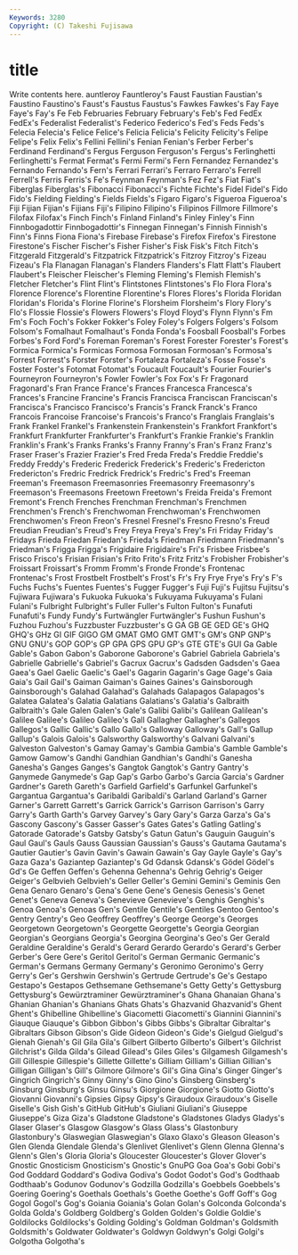 ```yaml
---
Keywords: 3280 
Copyright: (C) Takeshi Fujisawa
---
```


# title

Write contents here.
auntleroy Fauntleroy's Faust
Faustian Faustian's Faustino Faustino's Faust's Faustus Faustus's Fawkes Fawkes's Fay
Faye Faye's Fay's Fe Feb Februaries February February's Feb's Fed
FedEx FedEx's Federalist Federalist's Federico Federico's Fed's Feds Feds's Felecia
Felecia's Felice Felice's Felicia Felicia's Felicity Felicity's Felipe Felipe's Felix
Felix's Fellini Fellini's Fenian Fenian's Ferber Ferber's Ferdinand Ferdinand's Fergus
Ferguson Ferguson's Fergus's Ferlinghetti Ferlinghetti's Fermat Fermat's Fermi Fermi's Fern
Fernandez Fernandez's Fernando Fernando's Fern's Ferrari Ferrari's Ferraro Ferraro's Ferrell
Ferrell's Ferris Ferris's Fe's Feynman Feynman's Fez Fez's Fiat Fiat's
Fiberglas Fiberglas's Fibonacci Fibonacci's Fichte Fichte's Fidel Fidel's Fido Fido's
Fielding Fielding's Fields Fields's Figaro Figaro's Figueroa Figueroa's Fiji Fijian
Fijian's Fijians Fiji's Filipino Filipino's Filipinos Fillmore Fillmore's Filofax Filofax's
Finch Finch's Finland Finland's Finley Finley's Finn Finnbogadottir Finnbogadottir's Finnegan
Finnegan's Finnish Finnish's Finn's Finns Fiona Fiona's Firebase Firebase's Firefox
Firefox's Firestone Firestone's Fischer Fischer's Fisher Fisher's Fisk Fisk's Fitch
Fitch's Fitzgerald Fitzgerald's Fitzpatrick Fitzpatrick's Fitzroy Fitzroy's Fizeau Fizeau's Fla
Flanagan Flanagan's Flanders Flanders's Flatt Flatt's Flaubert Flaubert's Fleischer Fleischer's
Fleming Fleming's Flemish Flemish's Fletcher Fletcher's Flint Flint's Flintstones Flintstones's
Flo Flora Flora's Florence Florence's Florentine Florentine's Flores Flores's Florida
Floridan Floridan's Florida's Florine Florine's Florsheim Florsheim's Flory Flory's Flo's
Flossie Flossie's Flowers Flowers's Floyd Floyd's Flynn Flynn's Fm Fm's
Foch Foch's Fokker Fokker's Foley Foley's Folgers Folgers's Folsom Folsom's
Fomalhaut Fomalhaut's Fonda Fonda's Foosball Foosball's Forbes Forbes's Ford Ford's
Foreman Foreman's Forest Forester Forester's Forest's Formica Formica's Formicas Formosa
Formosan Formosan's Formosa's Forrest Forrest's Forster Forster's Fortaleza Fortaleza's Fosse
Fosse's Foster Foster's Fotomat Fotomat's Foucault Foucault's Fourier Fourier's Fourneyron
Fourneyron's Fowler Fowler's Fox Fox's Fr Fragonard Fragonard's Fran France
France's Frances Francesca Francesca's Frances's Francine Francine's Francis Francisca Franciscan
Franciscan's Francisca's Francisco Francisco's Francis's Franck Franck's Franco Francois Francoise
Francoise's Francois's Franco's Franglais Franglais's Frank Frankel Frankel's Frankenstein Frankenstein's
Frankfort Frankfort's Frankfurt Frankfurter Frankfurter's Frankfurt's Frankie Frankie's Franklin Franklin's
Frank's Franks Franks's Franny Franny's Fran's Franz Franz's Fraser Fraser's
Frazier Frazier's Fred Freda Freda's Freddie Freddie's Freddy Freddy's Frederic
Frederick Frederick's Frederic's Fredericton Fredericton's Fredric Fredrick Fredrick's Fredric's Fred's
Freeman Freeman's Freemason Freemasonries Freemasonry Freemasonry's Freemason's Freemasons Freetown Freetown's
Freida Freida's Fremont Fremont's French Frenches Frenchman Frenchman's Frenchmen Frenchmen's
French's Frenchwoman Frenchwoman's Frenchwomen Frenchwomen's Freon Freon's Fresnel Fresnel's Fresno
Fresno's Freud Freudian Freudian's Freud's Frey Freya Freya's Frey's Fri
Friday Friday's Fridays Frieda Friedan Friedan's Frieda's Friedman Friedmann Friedmann's
Friedman's Frigga Frigga's Frigidaire Frigidaire's Fri's Frisbee Frisbee's Frisco Frisco's
Frisian Frisian's Frito Frito's Fritz Fritz's Frobisher Frobisher's Froissart Froissart's
Fromm Fromm's Fronde Fronde's Frontenac Frontenac's Frost Frostbelt Frostbelt's Frost's
Fr's Fry Frye Frye's Fry's F's Fuchs Fuchs's Fuentes Fuentes's
Fugger Fugger's Fuji Fuji's Fujitsu Fujitsu's Fujiwara Fujiwara's Fukuoka Fukuoka's
Fukuyama Fukuyama's Fulani Fulani's Fulbright Fulbright's Fuller Fuller's Fulton Fulton's
Funafuti Funafuti's Fundy Fundy's Furtwängler Furtwängler's Fushun Fushun's Fuzhou Fuzhou's
Fuzzbuster Fuzzbuster's G GA GB GE GED GE's GHQ GHQ's
GHz GI GIF GIGO GM GMAT GMO GMT GMT's GM's
GNP GNP's GNU GNU's GOP GOP's GP GPA GPS GPU
GP's GTE GTE's GUI Ga Gable Gable's Gabon Gabon's Gaborone
Gaborone's Gabriel Gabriela Gabriela's Gabrielle Gabrielle's Gabriel's Gacrux Gacrux's Gadsden
Gadsden's Gaea Gaea's Gael Gaelic Gaelic's Gael's Gagarin Gagarin's Gage
Gage's Gaia Gaia's Gail Gail's Gaiman Gaiman's Gaines Gaines's Gainsborough
Gainsborough's Galahad Galahad's Galahads Galapagos Galapagos's Galatea Galatea's Galatia Galatians
Galatians's Galatia's Galbraith Galbraith's Gale Galen Galen's Gale's Galibi Galibi's
Galilean Galilean's Galilee Galilee's Galileo Galileo's Gall Gallagher Gallagher's Gallegos
Gallegos's Gallic Gallic's Gallo Gallo's Galloway Galloway's Gall's Gallup Gallup's
Galois Galois's Galsworthy Galsworthy's Galvani Galvani's Galveston Galveston's Gamay Gamay's
Gambia Gambia's Gamble Gamble's Gamow Gamow's Gandhi Gandhian Gandhian's Gandhi's
Ganesha Ganesha's Ganges Ganges's Gangtok Gangtok's Gantry Gantry's Ganymede Ganymede's
Gap Gap's Garbo Garbo's Garcia Garcia's Gardner Gardner's Gareth Gareth's
Garfield Garfield's Garfunkel Garfunkel's Gargantua Gargantua's Garibaldi Garibaldi's Garland Garland's
Garner Garner's Garrett Garrett's Garrick Garrick's Garrison Garrison's Garry Garry's
Garth Garth's Garvey Garvey's Gary Gary's Garza Garza's Ga's Gascony
Gascony's Gasser Gasser's Gates Gates's Gatling Gatling's Gatorade Gatorade's Gatsby
Gatsby's Gatun Gatun's Gauguin Gauguin's Gaul Gaul's Gauls Gauss Gaussian
Gaussian's Gauss's Gautama Gautama's Gautier Gautier's Gavin Gavin's Gawain Gawain's
Gay Gayle Gayle's Gay's Gaza Gaza's Gaziantep Gaziantep's Gd Gdansk
Gdansk's Gödel Gödel's Gd's Ge Geffen Geffen's Gehenna Gehenna's Gehrig
Gehrig's Geiger Geiger's Gelbvieh Gelbvieh's Geller Geller's Gemini Gemini's Geminis
Gen Gena Genaro Genaro's Gena's Gene Gene's Genesis Genesis's Genet
Genet's Geneva Geneva's Genevieve Genevieve's Genghis Genghis's Genoa Genoa's Genoas
Gen's Gentile Gentile's Gentiles Gentoo Gentoo's Gentry Gentry's Geo Geoffrey
Geoffrey's George George's Georges Georgetown Georgetown's Georgette Georgette's Georgia Georgian
Georgian's Georgians Georgia's Georgina Georgina's Geo's Ger Gerald Geraldine Geraldine's
Gerald's Gerard Gerardo Gerardo's Gerard's Gerber Gerber's Gere Gere's Geritol
Geritol's German Germanic Germanic's German's Germans Germany Germany's Geronimo Geronimo's
Gerry Gerry's Ger's Gershwin Gershwin's Gertrude Gertrude's Ge's Gestapo Gestapo's
Gestapos Gethsemane Gethsemane's Getty Getty's Gettysburg Gettysburg's Gewürztraminer Gewürztraminer's Ghana
Ghanaian Ghana's Ghanian Ghanian's Ghanians Ghats Ghats's Ghazvanid Ghazvanid's Ghent
Ghent's Ghibelline Ghibelline's Giacometti Giacometti's Giannini Giannini's Giauque Giauque's Gibbon
Gibbon's Gibbs Gibbs's Gibraltar Gibraltar's Gibraltars Gibson Gibson's Gide Gideon
Gideon's Gide's Gielgud Gielgud's Gienah Gienah's Gil Gila Gila's Gilbert
Gilberto Gilberto's Gilbert's Gilchrist Gilchrist's Gilda Gilda's Gilead Gilead's Giles
Giles's Gilgamesh Gilgamesh's Gill Gillespie Gillespie's Gillette Gillette's Gilliam Gilliam's
Gillian Gillian's Gilligan Gilligan's Gill's Gilmore Gilmore's Gil's Gina Gina's
Ginger Ginger's Gingrich Gingrich's Ginny Ginny's Gino Gino's Ginsberg Ginsberg's
Ginsburg Ginsburg's Ginsu Ginsu's Giorgione Giorgione's Giotto Giotto's Giovanni Giovanni's
Gipsies Gipsy Gipsy's Giraudoux Giraudoux's Giselle Giselle's Gish Gish's GitHub
GitHub's Giuliani Giuliani's Giuseppe Giuseppe's Giza Giza's Gladstone Gladstone's Gladstones
Gladys Gladys's Glaser Glaser's Glasgow Glasgow's Glass Glass's Glastonbury Glastonbury's
Glaswegian Glaswegian's Glaxo Glaxo's Gleason Gleason's Glen Glenda Glendale Glenda's
Glenlivet Glenlivet's Glenn Glenna Glenna's Glenn's Glen's Gloria Gloria's Gloucester
Gloucester's Glover Glover's Gnostic Gnosticism Gnosticism's Gnostic's GnuPG Goa Goa's
Gobi Gobi's God Goddard Goddard's Godiva Godiva's Godot Godot's God's
Godthaab Godthaab's Godunov Godunov's Godzilla Godzilla's Goebbels Goebbels's Goering Goering's
Goethals Goethals's Goethe Goethe's Goff Goff's Gog Gogol Gogol's Gog's
Goiania Goiania's Golan Golan's Golconda Golconda's Golda Golda's Goldberg Goldberg's
Golden Golden's Goldie Goldie's Goldilocks Goldilocks's Golding Golding's Goldman Goldman's
Goldsmith Goldsmith's Goldwater Goldwater's Goldwyn Goldwyn's Golgi Golgi's Golgotha Golgotha's
